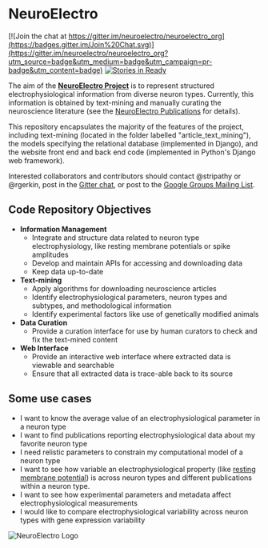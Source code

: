 # NeuroElectro

[![Join the chat at https://gitter.im/neuroelectro/neuroelectro_org](https://badges.gitter.im/Join%20Chat.svg)](https://gitter.im/neuroelectro/neuroelectro_org?utm_source=badge&utm_medium=badge&utm_campaign=pr-badge&utm_content=badge) [![Stories in Ready](https://badge.waffle.io/neuroelectro/neuroelectro_org.png?label=ready&title=Ready)](https://waffle.io/neuroelectro/neuroelectro_org)

The aim of the [**NeuroElectro Project**](https://neuroelectro.org) is to represent structured electrophysiological information from diverse neuron types. Currently, this information is obtained by text-mining and manually curating the neuroscience literature (see the [NeuroElectro Publications](http://www.neuroelectro.org/publications/) for details).

This repository encapsulates the majority of the features of the project, including text-mining (located in the folder labelled "article_text_mining"), the models specifying the relational database (implemented in Django), and the website front end and back end code (implemented in Python's Django web framework).
 
Interested collaborators and contributors should contact @stripathy or @rgerkin, post in the [Gitter chat](https://gitter.im/neuroelectro/neuroelectro_org), or post to the [Google Groups Mailing List](https://groups.google.com/forum/#!forum/neuroelectro).

## Code Repository Objectives
* **Information Management**
  * Integrate and structure data related to neuron type electrophysiology, like resting membrane potentials or spike amplitudes
  * Develop and maintain APIs for accessing and downloading data
  * Keep data up-to-date
* **Text-mining**
  * Apply algorithms for downloading neuroscience articles
  * Identify electrophysiological parameters, neuron types and subtypes, and methodological information
  * Identify experimental factors like use of genetically modified animals
* **Data Curation**
  * Provide a curation interface for use by human curators to check and fix the text-mined content
* **Web Interface**
  * Provide an interactive web interface where extracted data is viewable and searchable
  * Ensure that all extracted data is trace-able back to its source

## Some use cases
  * I want to know the average value of an electrophysiological parameter in a neuron type
  * I want to find publications reporting electrophysiological data about my favorite neuron type
  * I need relistic parameters to constrain my computational model of a neuron type
  * I want to see how variable an electrophysiological property (like [resting membrane potential](http://www.neuroelectro.org/ephys_prop/3/)) is across neuron types and different publications within a neuron type.
  * I want to see how experimental parameters and metadata affect electrophysiological measurements
  * I would like to compare electrophysiological variability across neuron types with gene expression variability

  ![NeuroElectro Logo](https://raw.githubusercontent.com/neuroelectro/neuroelectro_org/master/media/images/neuroelectro.png)

